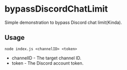 # bypassDiscordChatLimit
Simple demonstration to bypass Discord chat limit(Kinda).

## Usage
```
node index.js <channelID> <token>
```

- channelID - The target channel ID.
- token - The Discord account token.